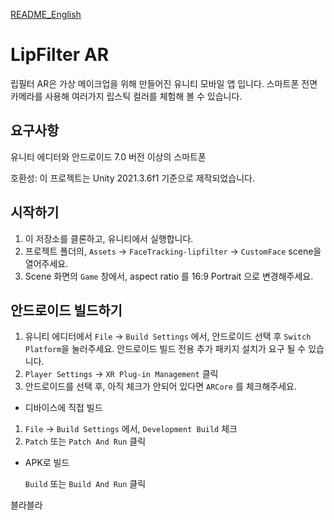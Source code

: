 [README_English](README.md)

# LipFilter AR
립필터 AR은 가상 메이크업을 위해 만들어진 유니티 모바일 앱 입니다. 스마트폰 전면 카메라를 사용해 여러가지 립스틱 컬러를 체험해 볼 수 있습니다.

## 요구사항
유니티 에디터와 안드로이드 7.0 버전 이상의 스마트폰

호환성: 이 프로젝트는 Unity 2021.3.6f1 기준으로 제작되었습니다.

## 시작하기
1. 이 저장소를 클론하고, 유니티에서 실행합니다.
2. 프로젝트 폴더의, `Assets` -> `FaceTracking-lipfilter` -> `CustomFace` scene을 열어주세요.
3. Scene 화면의 `Game` 창에서, aspect ratio 를 16:9 Portrait 으로 변경해주세요.

## 안드로이드 빌드하기
1. 유니티 에디터에서  `File` -> `Build Settings` 에서, 안드로이드 선택 후 `Switch Platform`을 눌러주세요. 안드로이드 빌드 전용 추가 패키지 설치가 요구 될 수 있습니다.
2. `Player Settings` -> `XR Plug-in Management` 클릭
3. 안드로이드를 선택 후, 아직 체크가 안되어 있다면 `ARCore` 를 체크해주세요.


* 디바이스에 직접 빌드
1. `File` -> `Build Settings` 에서, `Development Build` 체크
2. `Patch` 또는 `Patch And Run` 클릭

* APK로 빌드

    `Build` 또는 `Build And Run` 클릭

블라블라